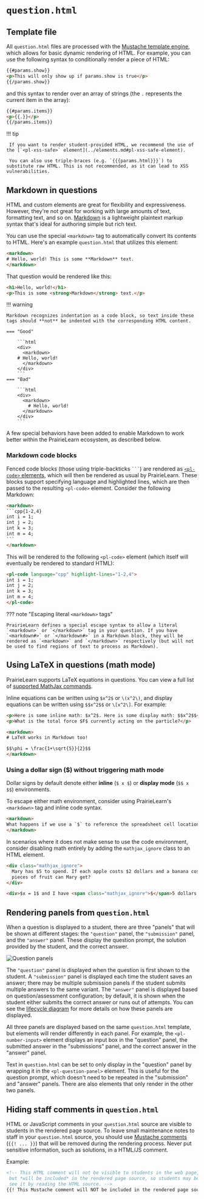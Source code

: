 # `question.html`

## Template file

All `question.html` files are processed with the [Mustache template engine](https://mustache.github.io/mustache.5.html), which allows for basic dynamic rendering of HTML. For example, you can use the following syntax to conditionally render a piece of HTML:

```html title="question.html"
{{#params.show}}
<p>This will only show up if params.show is true</p>
{{/params.show}}
```

and this syntax to render over an array of strings (the `.` represents the current item in the array):

```html title="question.html"
{{#params.items}}
<p>{{.}}</p>
{{/params.items}}
```

!!! tip

     If you want to render student-provided HTML, we recommend the use of the [`<pl-xss-safe>` element](../elements.md#pl-xss-safe-element).

     You can also use triple-braces (e.g. `{{{params.html}}}`) to substitute raw HTML. This is not recommended, as it can lead to XSS vulnerabilities.

## Markdown in questions

HTML and custom elements are great for flexibility and expressiveness. However, they're not great for working with large amounts of text, formatting text, and so on. [Markdown](https://github.com/adam-p/markdown-here/wiki/Markdown-Cheatsheet) is a lightweight plaintext markup syntax that's ideal for authoring simple but rich text.

You can use the special `<markdown>` tag to automatically convert its contents to HTML. Here's an example `question.html` that utilizes this element:

<!-- prettier-ignore -->
```html title="question.html"
<markdown>
# Hello, world! This is some **Markdown** text.
</markdown>
```

That question would be rendered like this:

```html
<h1>Hello, world!</h1>
<p>This is some <strong>Markdown</strong> text.</p>
```

!!! warning

    Markdown recognizes indentation as a code block, so text inside these tags should **not** be indented with the corresponding HTML content.

    === "Good"

        ```html
        <div>
          <markdown>
        # Hello, world!
          </markdown>
        </div>
        ```
    === "Bad"

        ```html
        <div>
          <markdown>
            # Hello, world!
          </markdown>
        </div>
        ```

A few special behaviors have been added to enable Markdown to work better within the PrairieLearn ecosystem, as described below.

### Markdown code blocks

Fenced code blocks (those using triple-backticks ` ``` `) are rendered as [`<pl-code>` elements](../elements.md#pl-code-element), which will then be rendered as usual by PrairieLearn. These blocks support specifying language and highlighted lines, which are then passed to the resulting `<pl-code>` element. Consider the following Markdown:

<!-- prettier-ignore -->
````html title="question.html"
<markdown>
```cpp{1-2,4}
int i = 1;
int j = 2;
int k = 3;
int m = 4;
```
</markdown>
````

This will be rendered to the following `<pl-code>` element (which itself will eventually be rendered to standard HTML):

<!-- prettier-ignore -->
```html
<pl-code language="cpp" highlight-lines="1-2,4">
int i = 1;
int j = 2;
int k = 3;
int m = 4;
</pl-code>
```

??? note "Escaping literal `<markdown>` tags"

    PrairieLearn defines a special escape syntax to allow a literal `<markdown>` or `</markdown>` tag in your question. If you have `<markdown#>` or `</markdown#>` in a Markdown block, they will be rendered as `<markdown>` and `</markdown>` respectively (but will not be used to find regions of text to process as Markdown).

## Using LaTeX in questions (math mode)

PrairieLearn supports LaTeX equations in questions. You can view a full list of [supported MathJax commands](https://docs.mathjax.org/en/latest/input/tex/macros/index.html).

Inline equations can be written using `$x^2$` or `\(x^2\)`, and display equations can be written using `$$x^2$$` or `\[x^2\]`. For example:

<!-- prettier-ignore -->
```html title="question.html"
<p>Here is some inline math: $x^2$. Here is some display math: $$x^2$$</p>
<p>What is the total force $F$ currently acting on the particle?</p>

<markdown>
# LaTeX works in Markdown too!

$$\phi = \frac{1+\sqrt{5}}{2}$$
</markdown>
```

### Using a dollar sign ($) without triggering math mode

Dollar signs by default denote either **inline** (`$ x $`) or **display mode** (`$$ x $$`) environments.

To escape either math environment, consider using PrairieLearn's `<markdown>` tag and inline code syntax.

<!-- prettier-ignore -->
```html
<markdown>
What happens if we use a `$` to reference the spreadsheet cell location `$A$1`?
</markdown>
```

In scenarios where it does not make sense to use the code environment, consider disabling math entirely by
adding the `mathjax_ignore` class to an HTML element.

```html
<div class="mathjax_ignore">
  Mary has $5 to spend. If each apple costs $2 dollars and a banana costs $1 dollar, then how many
  pieces of fruit can Mary get?
</div>

<div>$x = 1$ and I have <span class="mathjax_ignore">$</span>5 dollars.</div>
```

## Rendering panels from `question.html`

When a question is displayed to a student, there are three "panels" that will be shown at different stages: the `"question"` panel, the `"submission"` panel, and the `"answer"` panel. These display the question prompt, the solution provided by the student, and the correct answer.

![Question panels](./panels.png)

The `"question"` panel is displayed when the question is first shown to the student. A `"submission"` panel is displayed each time the student saves an answer; there may be multiple submission panels if the student submits multiple answers to the same variant. The `"answer"` panel is displayed based on question/assessment configuration; by default, it is shown when the student either submits the correct answer or runs out of attempts. You can see the [lifecycle diagram](server.md#question-lifecycle) for more details on how these panels are displayed.

All three panels are displayed based on the same `question.html` template, but elements will render differently in each panel. For example, the `<pl-number-input>` element displays an input box in the "question" panel, the submitted answer in the "submissions" panel, and the correct answer in the "answer" panel.

Text in `question.html` can be set to only display in the "question" panel by wrapping it in the `<pl-question-panel>` element. This is useful for the question prompt, which doesn't need to be repeated in the "submission" and "answer" panels. There are also elements that only render in the other two panels.

## Hiding staff comments in `question.html`

HTML or JavaScript comments in your `question.html` source are visible to students in the rendered page source. To leave small maintenance notes to staff in your `question.html` source, you should use [Mustache comments](https://mustache.github.io/mustache.5.html#Comments) (`{{! ... }}`) that will be removed during the rendering process. Never put sensitive information, such as solutions, in a HTML/JS comment.

Example:

```html
<!-- This HTML comment will not be visible to students in the web page, 
 but *will be included* in the rendered page source, so students may be able to
 see it by reading the HTML source. -->
{{! This Mustache comment will NOT be included in the rendered page source. }}
```
